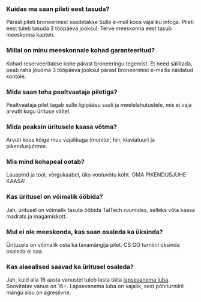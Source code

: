 ### Kuidas ma saan pileti eest tasuda?

Pärast pileti broneerimist saadetakse Sulle e-mail koos vajaliku infoga. 
Pileti eest tuleb tasuda 3 tööpäeva jooksul. Terve meeskonna eest tasub meeskonna kapten.

### Millal on minu meeskonnale kohad garanteeritud?

Kohad reserveeritakse kohe pärast broneeringu tegemist. 
Et need säilitada, peab raha jõudma 3 tööpäeva jooksul pärast broneerimist e-mailis näidatud kontole.

### Mida saan teha pealtvaataja piletiga?

Pealtvaataja pilet tagab sulle ligipääsu saali ja meelelahutustele, mis ei vaja arvutit kogu ürituse vältel.

### Mida peaksin üritusele kaasa võtma?

Arvuti koos kõige muu vajalikuga (monitor, hiir, klaviatuur) ja pikendusjuhtme.

### Mis mind kohapeal ootab?

Lauapind ja tool, võrgukaabel, üks vooluvõtu koht. OMA PIKENDUSJUHE KAASA!

### Kas üritusel on võimalik ööbida?

Jah, üritusel on võimalik tasuta ööbida TalTech ruumides, selleks võta kaasa madrats ja magamiskott.

### Mul ei ole meeskonda, kas saan osaleda ka üksinda?

Üritusele on võimalik osta ka tavamängija pilet. CS:GO turniiril üksinda osaleda ei saa.

### Kas alaealised saavad ka üritusel osaleda?

Jah, kuid alla 16 aasta vanustel tuleb lasta täita [lapsevanema luba](https://e-sport.ee/static/lapsevanema-luba.pdf). 
Soovitatav vanus on 16+. Lapsevanema luba on vajalik, sest põhiturniiril mängu sisu on agresiivne. 
